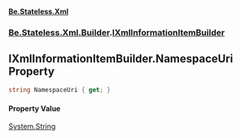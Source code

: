 #### [Be.Stateless.Xml](README.md 'README')
### [Be.Stateless.Xml.Builder](Be.Stateless.Xml.Builder.md 'Be.Stateless.Xml.Builder').[IXmlInformationItemBuilder](IXmlInformationItemBuilder.md 'Be.Stateless.Xml.Builder.IXmlInformationItemBuilder')

## IXmlInformationItemBuilder.NamespaceUri Property

```csharp
string NamespaceUri { get; }
```

#### Property Value
[System.String](https://docs.microsoft.com/en-us/dotnet/api/System.String 'System.String')